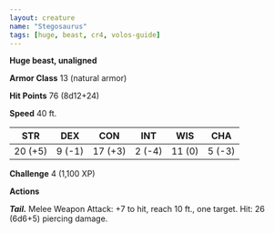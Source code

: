 ```yaml
---
layout: creature
name: "Stegosaurus"
tags: [huge, beast, cr4, volos-guide]
---
```


**Huge beast, unaligned**

**Armor Class** 13 (natural armor)

**Hit Points** 76 (8d12+24)

**Speed** 40 ft.

|   STR   |   DEX   |   CON   |   INT   |   WIS   |   CHA   |
|:-----:|:-----:|:-----:|:-----:|:-----:|:-----:|
| 20 (+5) | 9 (-1) | 17 (+3) | 2 (-4) | 11 (0) | 5 (-3) |

**Challenge** 4 (1,100 XP)

**Actions**

***Tail.*** Melee Weapon Attack: +7 to hit, reach 10 ft., one target. Hit: 26 (6d6+5) piercing damage.

